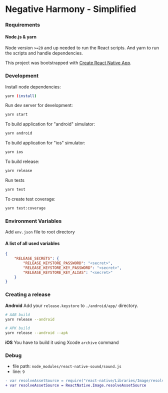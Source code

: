 # Negative Harmony - Simplified

### Requirements

#### Node.js & yarn

Node version `>=20` and up needed to run the React scripts. And yarn to run the scripts and handle dependencies.

This project was bootstrapped with [Create React Native App](https://github.com/expo/create-react-native-app).

### Development

Install node dependencies:
```sh
yarn (install)
```

Run dev server for development:
```sh
yarn start
```

To build application for "android" simulator:
```sh
yarn android
```

To build application for "ios" simulator:
```sh
yarn ios
```

To build release:
```sh
yarn release
```

Run tests
```sh
yarn test
```

To create test coverage:
```sh
yarn test:coverage
```

### Environment Variables

Add `env.json` file to root directory

#### A list of all used variables
```JSON
{
    "RELEASE_SECRETS": {
        "RELEASE_KEYSTORE_PASSWORD": "<secret>",
        "RELEASE_KEYSTORE_KEY_PASSWORD": "<secret>",
        "RELEASE_KEYSTORE_KEY_ALIAS": "<secret>"
    }
}
```

### Creating a release

**Android**
Add your `release.keystore` to `./android/app/` directory.
```sh
# AAB build
yarn release --android

# APK build
yarn release --android --apk
```

**iOS**
You have to build it using Xcode `archive` command

### Debug

- file path: `node_modules/react-native-sound/sound.js`
- line: `9`
```diff
- var resolveAssetSource = require("react-native/Libraries/Image/resolveAssetSource");
+ var resolveAssetSource = ReactNative.Image.resolveAssetSource
```
